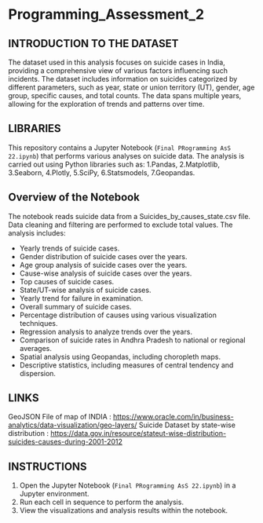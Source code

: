 # Programming_Assessment_2

## INTRODUCTION TO THE DATASET

The dataset used in this analysis focuses on suicide cases in India, providing a comprehensive view of various factors influencing such incidents. The dataset includes information on suicides categorized by different parameters, such as year, state or union territory (UT), gender, age group, specific causes, and total counts. The data spans multiple years, allowing for the exploration of trends and patterns over time.


## LIBRARIES 
This repository contains a Jupyter Notebook (`Final PRogramming AsS 22.ipynb`) that performs various analyses on suicide data. The analysis is carried out using Python libraries such as: 
1.Pandas, 
2.Matplotlib, 
3.Seaborn, 
4.Plotly,
5.SciPy, 
6.Statsmodels,
7.Geopandas.


## Overview of the Notebook
The notebook reads suicide data from a Suicides_by_causes_state.csv file.
Data cleaning and filtering are performed to exclude total values.
 The analysis includes:
  - Yearly trends of suicide cases.
  - Gender distribution of suicide cases over the years.
  - Age group analysis of suicide cases over the years.
  - Cause-wise analysis of suicide cases over the years.
  - Top causes of suicide cases.
  - State/UT-wise analysis of suicide cases.
  - Yearly trend for failure in examination.
  - Overall summary of suicide cases.
  - Percentage distribution of causes using various visualization techniques.
  - Regression analysis to analyze trends over the years.
  - Comparison of suicide rates in Andhra Pradesh to national or regional averages.
  - Spatial analysis using Geopandas, including choropleth maps.
  - Descriptive statistics, including measures of central tendency and dispersion.


## LINKS
GeoJSON File of map of INDIA : https://www.oracle.com/in/business-analytics/data-visualization/geo-layers/
Suicide Dataset by state-wise distribution : https://data.gov.in/resource/stateut-wise-distribution-suicides-causes-during-2001-2012


## INSTRUCTIONS
1. Open the Jupyter Notebook (`Final PRogramming AsS 22.ipynb`) in a Jupyter environment.
2. Run each cell in sequence to perform the analysis.
3. View the visualizations and analysis results within the notebook.

